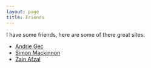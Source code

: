 ```yaml
---
layout: page
title: Friends
---
```


I have some friends, here are some of there great sites:
<ul>
  <li>
    <a href="https://gec.dev/" target="_blank">Andrie Gec</a>
  </li>
  <li>
    <a href="https://theclouddevopslearningblog.com/" target="_blank">Simon Mackinnon</a>
  </li>
  <li>
    <a href="https://blogs.roarcoder.dev/" target="_blank">Zain Afzal</a>
  </li>
</ul>